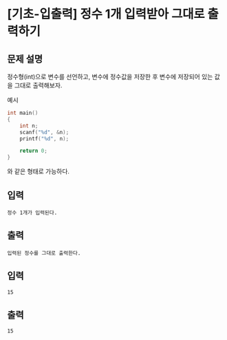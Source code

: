 # [기초-입출력] 정수 1개 입력받아 그대로 출력하기

## 문제 설명
정수형(int)으로 변수를 선언하고, 변수에 정수값을 저장한 후
변수에 저장되어 있는 값을 그대로 출력해보자.

예시
```c
int main()
{
    int n;
    scanf("%d", &n);
    printf("%d", n);

    return 0;
}
```
와 같은 형태로 가능하다.

## 입력
	정수 1개가 입력된다.
## 출력
	입력된 정수를 그대로 출력한다.

## 입력
	15
## 출력
	15
